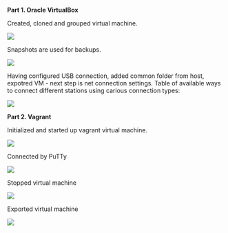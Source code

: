 **Part 1. Oracle VirtualBox**

 Created, cloned and grouped virtual machine.

<img src="https://github.com/HighLandner/DevOps_online_Kharkiv_2021Q1/blob/develop/m2/task2.1/images/VirtualBox/Cloned%20and%20grouped.png"/>

Snapshots are used for backups.

<img src="https://github.com/HighLandner/DevOps_online_Kharkiv_2021Q1/blob/develop/m2/task2.1/images/VirtualBox/Snapshots.png"/>

 Having configured USB connection, added common folder from host, expotred VM - next step is net connection settings. Table of available ways to connect different stations using carious connection types:

<img src="https://github.com/HighLandner/DevOps_online_Kharkiv_2021Q1/blob/develop/m2/task2.1/images/VirtualBox/Connect.png"/>

**Part 2. Vagrant**

 Initialized and started up vagrant virtual machine.

<img src="https://github.com/HighLandner/DevOps_online_Kharkiv_2021Q1/blob/develop/m2/task2.1/images/Vagrant/INITandUP.png"/>
 
 Connected by PuTTy

<img src="https://github.com/HighLandner/DevOps_online_Kharkiv_2021Q1/blob/develop/m2/task2.1/images/Vagrant/PuTTY.png"/>

 Stopped virtual machine

<img src="https://github.com/HighLandner/DevOps_online_Kharkiv_2021Q1/blob/develop/m2/task2.1/images/Vagrant/DELETE.png"/>

 Exported virtual machine

<img src="https://github.com/HighLandner/DevOps_online_Kharkiv_2021Q1/blob/develop/m2/task2.1/images/Vagrant/EXPORT.png"/>
